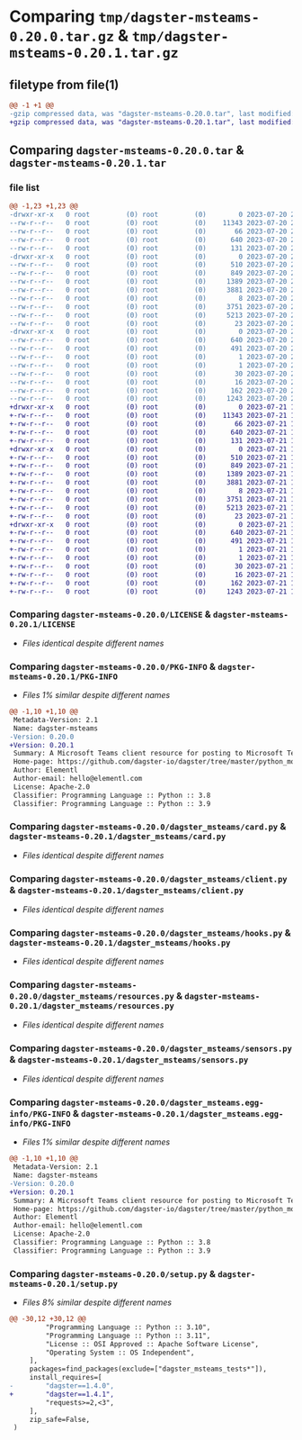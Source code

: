 # Comparing `tmp/dagster-msteams-0.20.0.tar.gz` & `tmp/dagster-msteams-0.20.1.tar.gz`

## filetype from file(1)

```diff
@@ -1 +1 @@
-gzip compressed data, was "dagster-msteams-0.20.0.tar", last modified: Thu Jul 20 22:03:37 2023, max compression
+gzip compressed data, was "dagster-msteams-0.20.1.tar", last modified: Fri Jul 21 15:38:07 2023, max compression
```

## Comparing `dagster-msteams-0.20.0.tar` & `dagster-msteams-0.20.1.tar`

### file list

```diff
@@ -1,23 +1,23 @@
-drwxr-xr-x   0 root         (0) root         (0)        0 2023-07-20 22:03:37.847404 dagster-msteams-0.20.0/
--rw-r--r--   0 root         (0) root         (0)    11343 2023-07-20 21:53:16.000000 dagster-msteams-0.20.0/LICENSE
--rw-r--r--   0 root         (0) root         (0)       66 2023-07-20 21:53:16.000000 dagster-msteams-0.20.0/MANIFEST.in
--rw-r--r--   0 root         (0) root         (0)      640 2023-07-20 22:03:37.847404 dagster-msteams-0.20.0/PKG-INFO
--rw-r--r--   0 root         (0) root         (0)      131 2023-07-20 21:53:16.000000 dagster-msteams-0.20.0/README.md
-drwxr-xr-x   0 root         (0) root         (0)        0 2023-07-20 22:03:37.847404 dagster-msteams-0.20.0/dagster_msteams/
--rw-r--r--   0 root         (0) root         (0)      510 2023-07-20 21:53:16.000000 dagster-msteams-0.20.0/dagster_msteams/__init__.py
--rw-r--r--   0 root         (0) root         (0)      849 2023-07-20 21:53:16.000000 dagster-msteams-0.20.0/dagster_msteams/card.py
--rw-r--r--   0 root         (0) root         (0)     1389 2023-07-20 21:53:16.000000 dagster-msteams-0.20.0/dagster_msteams/client.py
--rw-r--r--   0 root         (0) root         (0)     3881 2023-07-20 21:53:16.000000 dagster-msteams-0.20.0/dagster_msteams/hooks.py
--rw-r--r--   0 root         (0) root         (0)        8 2023-07-20 21:53:16.000000 dagster-msteams-0.20.0/dagster_msteams/py.typed
--rw-r--r--   0 root         (0) root         (0)     3751 2023-07-20 21:53:16.000000 dagster-msteams-0.20.0/dagster_msteams/resources.py
--rw-r--r--   0 root         (0) root         (0)     5213 2023-07-20 21:53:16.000000 dagster-msteams-0.20.0/dagster_msteams/sensors.py
--rw-r--r--   0 root         (0) root         (0)       23 2023-07-20 21:53:16.000000 dagster-msteams-0.20.0/dagster_msteams/version.py
-drwxr-xr-x   0 root         (0) root         (0)        0 2023-07-20 22:03:37.847404 dagster-msteams-0.20.0/dagster_msteams.egg-info/
--rw-r--r--   0 root         (0) root         (0)      640 2023-07-20 22:03:37.000000 dagster-msteams-0.20.0/dagster_msteams.egg-info/PKG-INFO
--rw-r--r--   0 root         (0) root         (0)      491 2023-07-20 22:03:37.000000 dagster-msteams-0.20.0/dagster_msteams.egg-info/SOURCES.txt
--rw-r--r--   0 root         (0) root         (0)        1 2023-07-20 22:03:37.000000 dagster-msteams-0.20.0/dagster_msteams.egg-info/dependency_links.txt
--rw-r--r--   0 root         (0) root         (0)        1 2023-07-20 22:03:37.000000 dagster-msteams-0.20.0/dagster_msteams.egg-info/not-zip-safe
--rw-r--r--   0 root         (0) root         (0)       30 2023-07-20 22:03:37.000000 dagster-msteams-0.20.0/dagster_msteams.egg-info/requires.txt
--rw-r--r--   0 root         (0) root         (0)       16 2023-07-20 22:03:37.000000 dagster-msteams-0.20.0/dagster_msteams.egg-info/top_level.txt
--rw-r--r--   0 root         (0) root         (0)      162 2023-07-20 22:03:37.847404 dagster-msteams-0.20.0/setup.cfg
--rw-r--r--   0 root         (0) root         (0)     1243 2023-07-20 21:53:16.000000 dagster-msteams-0.20.0/setup.py
+drwxr-xr-x   0 root         (0) root         (0)        0 2023-07-21 15:38:07.151232 dagster-msteams-0.20.1/
+-rw-r--r--   0 root         (0) root         (0)    11343 2023-07-21 15:29:00.000000 dagster-msteams-0.20.1/LICENSE
+-rw-r--r--   0 root         (0) root         (0)       66 2023-07-21 15:29:00.000000 dagster-msteams-0.20.1/MANIFEST.in
+-rw-r--r--   0 root         (0) root         (0)      640 2023-07-21 15:38:07.151232 dagster-msteams-0.20.1/PKG-INFO
+-rw-r--r--   0 root         (0) root         (0)      131 2023-07-21 15:29:00.000000 dagster-msteams-0.20.1/README.md
+drwxr-xr-x   0 root         (0) root         (0)        0 2023-07-21 15:38:07.151232 dagster-msteams-0.20.1/dagster_msteams/
+-rw-r--r--   0 root         (0) root         (0)      510 2023-07-21 15:29:00.000000 dagster-msteams-0.20.1/dagster_msteams/__init__.py
+-rw-r--r--   0 root         (0) root         (0)      849 2023-07-21 15:29:00.000000 dagster-msteams-0.20.1/dagster_msteams/card.py
+-rw-r--r--   0 root         (0) root         (0)     1389 2023-07-21 15:29:00.000000 dagster-msteams-0.20.1/dagster_msteams/client.py
+-rw-r--r--   0 root         (0) root         (0)     3881 2023-07-21 15:29:00.000000 dagster-msteams-0.20.1/dagster_msteams/hooks.py
+-rw-r--r--   0 root         (0) root         (0)        8 2023-07-21 15:29:00.000000 dagster-msteams-0.20.1/dagster_msteams/py.typed
+-rw-r--r--   0 root         (0) root         (0)     3751 2023-07-21 15:29:00.000000 dagster-msteams-0.20.1/dagster_msteams/resources.py
+-rw-r--r--   0 root         (0) root         (0)     5213 2023-07-21 15:29:00.000000 dagster-msteams-0.20.1/dagster_msteams/sensors.py
+-rw-r--r--   0 root         (0) root         (0)       23 2023-07-21 15:29:00.000000 dagster-msteams-0.20.1/dagster_msteams/version.py
+drwxr-xr-x   0 root         (0) root         (0)        0 2023-07-21 15:38:07.151232 dagster-msteams-0.20.1/dagster_msteams.egg-info/
+-rw-r--r--   0 root         (0) root         (0)      640 2023-07-21 15:38:07.000000 dagster-msteams-0.20.1/dagster_msteams.egg-info/PKG-INFO
+-rw-r--r--   0 root         (0) root         (0)      491 2023-07-21 15:38:07.000000 dagster-msteams-0.20.1/dagster_msteams.egg-info/SOURCES.txt
+-rw-r--r--   0 root         (0) root         (0)        1 2023-07-21 15:38:07.000000 dagster-msteams-0.20.1/dagster_msteams.egg-info/dependency_links.txt
+-rw-r--r--   0 root         (0) root         (0)        1 2023-07-21 15:38:07.000000 dagster-msteams-0.20.1/dagster_msteams.egg-info/not-zip-safe
+-rw-r--r--   0 root         (0) root         (0)       30 2023-07-21 15:38:07.000000 dagster-msteams-0.20.1/dagster_msteams.egg-info/requires.txt
+-rw-r--r--   0 root         (0) root         (0)       16 2023-07-21 15:38:07.000000 dagster-msteams-0.20.1/dagster_msteams.egg-info/top_level.txt
+-rw-r--r--   0 root         (0) root         (0)      162 2023-07-21 15:38:07.155232 dagster-msteams-0.20.1/setup.cfg
+-rw-r--r--   0 root         (0) root         (0)     1243 2023-07-21 15:29:00.000000 dagster-msteams-0.20.1/setup.py
```

### Comparing `dagster-msteams-0.20.0/LICENSE` & `dagster-msteams-0.20.1/LICENSE`

 * *Files identical despite different names*

### Comparing `dagster-msteams-0.20.0/PKG-INFO` & `dagster-msteams-0.20.1/PKG-INFO`

 * *Files 1% similar despite different names*

```diff
@@ -1,10 +1,10 @@
 Metadata-Version: 2.1
 Name: dagster-msteams
-Version: 0.20.0
+Version: 0.20.1
 Summary: A Microsoft Teams client resource for posting to Microsoft Teams
 Home-page: https://github.com/dagster-io/dagster/tree/master/python_modules/libraries/dagster-msteams
 Author: Elementl
 Author-email: hello@elementl.com
 License: Apache-2.0
 Classifier: Programming Language :: Python :: 3.8
 Classifier: Programming Language :: Python :: 3.9
```

### Comparing `dagster-msteams-0.20.0/dagster_msteams/card.py` & `dagster-msteams-0.20.1/dagster_msteams/card.py`

 * *Files identical despite different names*

### Comparing `dagster-msteams-0.20.0/dagster_msteams/client.py` & `dagster-msteams-0.20.1/dagster_msteams/client.py`

 * *Files identical despite different names*

### Comparing `dagster-msteams-0.20.0/dagster_msteams/hooks.py` & `dagster-msteams-0.20.1/dagster_msteams/hooks.py`

 * *Files identical despite different names*

### Comparing `dagster-msteams-0.20.0/dagster_msteams/resources.py` & `dagster-msteams-0.20.1/dagster_msteams/resources.py`

 * *Files identical despite different names*

### Comparing `dagster-msteams-0.20.0/dagster_msteams/sensors.py` & `dagster-msteams-0.20.1/dagster_msteams/sensors.py`

 * *Files identical despite different names*

### Comparing `dagster-msteams-0.20.0/dagster_msteams.egg-info/PKG-INFO` & `dagster-msteams-0.20.1/dagster_msteams.egg-info/PKG-INFO`

 * *Files 1% similar despite different names*

```diff
@@ -1,10 +1,10 @@
 Metadata-Version: 2.1
 Name: dagster-msteams
-Version: 0.20.0
+Version: 0.20.1
 Summary: A Microsoft Teams client resource for posting to Microsoft Teams
 Home-page: https://github.com/dagster-io/dagster/tree/master/python_modules/libraries/dagster-msteams
 Author: Elementl
 Author-email: hello@elementl.com
 License: Apache-2.0
 Classifier: Programming Language :: Python :: 3.8
 Classifier: Programming Language :: Python :: 3.9
```

### Comparing `dagster-msteams-0.20.0/setup.py` & `dagster-msteams-0.20.1/setup.py`

 * *Files 8% similar despite different names*

```diff
@@ -30,12 +30,12 @@
         "Programming Language :: Python :: 3.10",
         "Programming Language :: Python :: 3.11",
         "License :: OSI Approved :: Apache Software License",
         "Operating System :: OS Independent",
     ],
     packages=find_packages(exclude=["dagster_msteams_tests*"]),
     install_requires=[
-        "dagster==1.4.0",
+        "dagster==1.4.1",
         "requests>=2,<3",
     ],
     zip_safe=False,
 )
```


